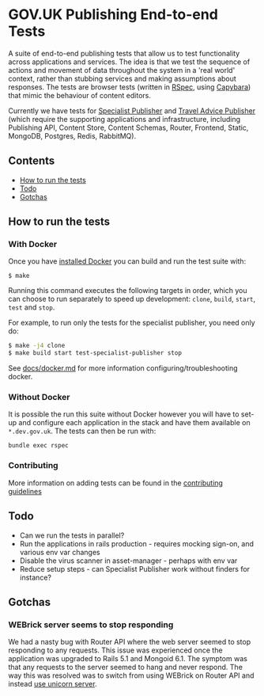 # GOV.UK Publishing End-to-end Tests

A suite of end-to-end publishing tests that allow us to test functionality
across applications and services. The idea is that we test the sequence of
actions and movement of data throughout the system in a 'real world' context,
rather than stubbing services and making assumptions about responses. The tests
are browser tests (written in [RSpec](http://rspec.info/), using
[Capybara](https://github.com/teamcapybara/capybara)) that mimic the behaviour
of content editors.

Currently we have tests for [Specialist Publisher][specialist-publisher] and
[Travel Advice Publisher][travel-advice-publisher] (which require the
supporting applications and infrastructure, including Publishing API,
Content Store, Content Schemas, Router, Frontend, Static, MongoDB, Postgres,
Redis, RabbitMQ).

## Contents

- [How to run the tests](#how-to-run-tests)
- [Todo](#todo)
- [Gotchas](#gotchas)

## How to run the tests

### With Docker

Once you have [installed Docker][install-docker] you can build and run the test
suite with:

```
$ make
```

Running this command executes the following targets in order, which you can
choose to run separately to speed up development: `clone`, `build`, `start`,
`test` and `stop`.

For example, to run only the tests for the specialist publisher, you need only
do:

```bash
$ make -j4 clone
$ make build start test-specialist-publisher stop
```

See [docs/docker.md](docs/docker.md) for more information
configuring/troubleshooting docker.

### Without Docker

It is possible the run this suite without Docker however you will have to
set-up and configure each application in the stack and have them available
on `*.dev.gov.uk`. The tests can then be run with:

```
bundle exec rspec
```

### Contributing

More information on adding tests can be found in the [contributing guidelines](CONTRIBUTING.md) 

## Todo

- Can we run the tests in parallel?
- Run the applications in rails production - requires mocking sign-on, and
  various env var changes
- Disable the virus scanner in asset-manager - perhaps with env var
- Reduce setup steps - can Specialist Publisher work without finders for instance?

## Gotchas

### WEBrick server seems to stop responding

We had a nasty bug with Router API where the web server seemed to stop
responding to any requests. This issue was experienced once the application
was upgraded to Rails 5.1 and Mongoid 6.1. The symptom was that any requests
to the server seemed to hang and never respond. The way this was resolved was
to switch from using WEBrick on Router API and instead
[use unicorn server][use-unicorn-pr].

[install-docker]: https://www.docker.com/community-edition
[specialist-publisher]: https://github.com/alphagov/specialist-publisher
[travel-advice-publisher]: https://github.com/alphagov/travel-advice-publisher
[docker-healthcheck]: https://docs.docker.com/engine/reference/builder/#healthcheck
[use-unicorn-pr]: https://github.com/alphagov/router-api/pull/113
